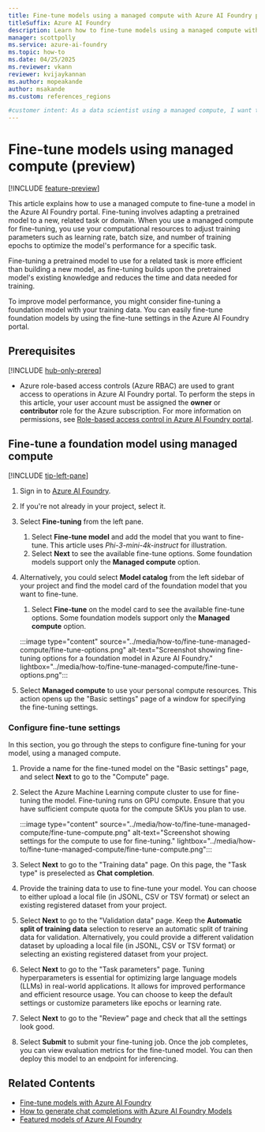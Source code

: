 ```yaml
---
title: Fine-tune models using a managed compute with Azure AI Foundry portal (preview)
titleSuffix: Azure AI Foundry
description: Learn how to fine-tune models using a managed compute with Azure AI Foundry.
manager: scottpolly
ms.service: azure-ai-foundry
ms.topic: how-to
ms.date: 04/25/2025
ms.reviewer: vkann
reviewer: kvijaykannan
ms.author: mopeakande
author: msakande
ms.custom: references_regions

#customer intent: As a data scientist using a managed compute, I want to learn how to fine-tune models to improve model performance for specific tasks. 
---
```


# Fine-tune models using managed compute (preview)

[!INCLUDE [feature-preview](../includes/feature-preview.md)]

This article explains how to use a managed compute to fine-tune a model in the Azure AI Foundry portal. Fine-tuning involves adapting a pretrained model to a new, related task or domain. When you use a managed compute for fine-tuning, you use your computational resources to adjust training parameters such as learning rate, batch size, and number of training epochs to optimize the model's performance for a specific task. 

Fine-tuning a pretrained model to use for a related task is more efficient than building a new model, as fine-tuning builds upon the pretrained model's existing knowledge and reduces the time and data needed for training.

To improve model performance, you might consider fine-tuning a foundation model with your training data. You can easily fine-tune foundation models by using the fine-tune settings in the Azure AI Foundry portal.


## Prerequisites

[!INCLUDE [hub-only-prereq](../includes/hub-only-prereq.md)]

- Azure role-based access controls (Azure RBAC) are used to grant access to operations in Azure AI Foundry portal. To perform the steps in this article, your user account must be assigned the __owner__ or __contributor__ role for the Azure subscription. For more information on permissions, see [Role-based access control in Azure AI Foundry portal](../concepts/rbac-azure-ai-foundry.md).

## Fine-tune a foundation model using managed compute

[!INCLUDE [tip-left-pane](../includes/tip-left-pane.md)]

1. Sign in to [Azure AI Foundry](https://ai.azure.com).

1. If you're not already in your project, select it. 
1. Select **Fine-tuning** from the left pane.

    1. Select **Fine-tune model** and add the model that you want to fine-tune. This article uses _Phi-3-mini-4k-instruct_ for illustration.
    1. Select **Next** to see the available fine-tune options. Some foundation models support only the __Managed compute__ option.

1. Alternatively, you could select **Model catalog** from the left sidebar of your project and find the model card of the foundation model that you want to fine-tune.

    1. Select __Fine-tune__ on the model card to see the available fine-tune options. Some foundation models support only the __Managed compute__ option.

    :::image type="content" source="../media/how-to/fine-tune-managed-compute/fine-tune-options.png" alt-text="Screenshot showing fine-tuning options for a foundation model in Azure AI Foundry." lightbox="../media/how-to/fine-tune-managed-compute/fine-tune-options.png":::

1. Select __Managed compute__ to use your personal compute resources. This action opens up the "Basic settings" page of a window for specifying the fine-tuning settings.

### Configure fine-tune settings

In this section, you go through the steps to configure fine-tuning for your model, using a managed compute.

1. Provide a name for the fine-tuned model on the "Basic settings" page, and select **Next** to go to the "Compute" page.

1. Select the Azure Machine Learning compute cluster to use for fine-tuning the model. Fine-tuning runs on GPU compute. Ensure that you have sufficient compute quota for the compute SKUs you plan to use.

    :::image type="content" source="../media/how-to/fine-tune-managed-compute/fine-tune-compute.png" alt-text="Screenshot showing settings for the compute to use for fine-tuning." lightbox="../media/how-to/fine-tune-managed-compute/fine-tune-compute.png":::

1. Select **Next** to go to the "Training data" page. On this page, the "Task type" is preselected as **Chat completion**.

1. Provide the training data to use to fine-tune your model. You can choose to either upload a local file (in JSONL, CSV or TSV format) or select an existing registered dataset from your project.

1. Select **Next** to go to the "Validation data" page. Keep the **Automatic split of training data** selection to reserve an automatic split of training data for validation. Alternatively, you could provide a different validation dataset by uploading a local file (in JSONL, CSV or TSV format) or selecting an existing registered dataset from your project.

1. Select **Next** to go to the "Task parameters" page. Tuning hyperparameters is essential for optimizing large language models (LLMs) in real-world applications. It allows for improved performance and efficient resource usage. You can choose to keep the default settings or customize parameters like epochs or learning rate.

1. Select **Next** to go to the "Review" page and check that all the settings look good.

1. Select **Submit** to submit your fine-tuning job. Once the job completes, you can view evaluation metrics for the fine-tuned model. You can then deploy this model to an endpoint for inferencing.

## Related Contents

- [Fine-tune models with Azure AI Foundry](../concepts/fine-tuning-overview.md)
- [How to generate chat completions with Azure AI Foundry Models](../model-inference/how-to/use-chat-completions.md?context=/azure/ai-foundry/context/context)
- [Featured models of Azure AI Foundry](../concepts/models-featured.md)
